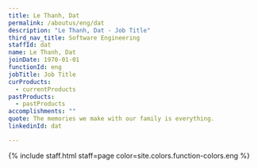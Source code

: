 ```yaml
---
title: Le Thanh, Dat
permalink: /aboutus/eng/dat
description: "Le Thanh, Dat - Job Title"
third_nav_title: Software Engineering
staffId: dat
name: Le Thanh, Dat
joinDate: 1970-01-01
functionId: eng
jobTitle: Job Title
curProducts:
  - currentProducts
pastProducts:
  - pastProducts
accomplishments: ""
quote: The memories we make with our family is everything.
linkedinId: dat

---
```


{% include staff.html staff=page color=site.colors.function-colors.eng %}
